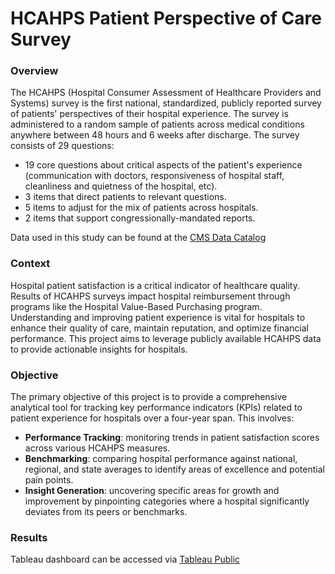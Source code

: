 # HCAHPS Patient Perspective of Care Survey
### Overview
The HCAHPS (Hospital Consumer Assessment of Healthcare Providers and Systems) survey is the first national, standardized, publicly reported survey of patients' perspectives of their hospital experience. The survey is administered to a random sample of patients across medical conditions anywhere between 48 hours and 6 weeks after discharge. The survey consists of 29 questions:
  - 19 core questions about critical aspects of the patient's experience (communication with doctors, responsiveness of hospital staff, cleanliness and quietness of the hospital, etc).
  - 3 items that direct patients to relevant questions.
  - 5 items to adjust for the mix of patients across hospitals.
  - 2 items that support congressionally-mandated reports.

Data used in this study can be found at the [CMS Data Catalog](https://data.cms.gov/provider-data/search?theme=Hospitals)

### Context
Hospital patient satisfaction is a critical indicator of healthcare quality. Results of HCAHPS surveys impact hospital reimbursement through programs like the Hospital Value-Based Purchasing program. Understanding and improving patient experience is vital for hospitals to enhance their quality of care, maintain reputation, and optimize financial performance. This project aims to leverage publicly available HCAHPS data to provide actionable insights for hospitals.

### Objective
The primary objective of this project is to provide a comprehensive analytical tool for tracking key performance indicators (KPIs) related to patient experience for hospitals over a four-year span. This involves:
  - **Performance Tracking**: monitoring trends in patient satisfaction scores across various HCAHPS measures.
  - **Benchmarking**: comparing hospital performance against national, regional, and state averages to identify areas of excellence and potential pain points.
  - **Insight Generation**: uncovering specific areas for growth and improvement by pinpointing categories where a hospital significantly deviates from its peers or benchmarks.

### Results
Tableau dashboard can be accessed via [Tableau Public](https://public.tableau.com/views/HCAHPS_Hospital_Dashboard2/HospitalLevel?:language=en-US&:sid=&:redirect=auth&:display_count=n&:origin=viz_share_link)
